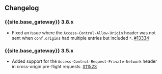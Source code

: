 ## Changelog

### {{site.base_gateway}} 3.8.x
* Fixed an issue where the `Access-Control-Allow-Origin` header was not sent when `conf.origins` had multiple entries but included `*`.
   [#13334](https://github.com/Kong/kong/issues/13334)

### {{site.base_gateway}} 3.5.x

* Added support for the `Access-Control-Request-Private-Network` header in 
  cross-origin pre-flight requests. [#11523](https://github.com/kong/kong/pull/11523)